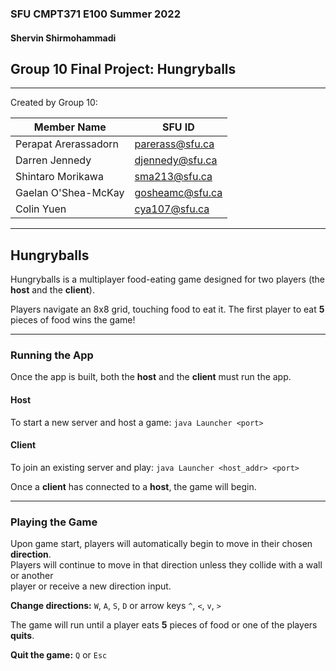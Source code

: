 ### SFU CMPT371 E100 Summer 2022 
#### Shervin Shirmohammadi
## Group 10 Final Project: Hungryballs

---

Created by Group 10:

| Member Name          | SFU ID          |
|----------------------|-----------------|
| Perapat Arerassadorn | parerass@sfu.ca |
| Darren Jennedy       | djennedy@sfu.ca |
| Shintaro Morikawa    | sma213@sfu.ca   |
| Gaelan O'Shea-McKay  | gosheamc@sfu.ca |
| Colin Yuen           | cya107@sfu.ca   |

---
## Hungryballs

Hungryballs is a multiplayer food-eating game designed for two players (the **host** and the **client**).

Players navigate an 8x8 grid, touching food to eat it. The first player to eat **5** pieces of food wins the game!

---
### Running the App

Once the app is built, both the **host** and the **client** must run the app.

#### Host

To start a new server and host a game: `java Launcher <port>`

#### Client

To join an existing server and play: `java Launcher <host_addr> <port>`

Once a **client** has connected to a **host**, the game will begin.

---
### Playing the Game

Upon game start, players will automatically begin to move in their chosen **direction**.\
Players will continue to move in that direction unless they collide with a wall or another\
player or receive a new direction input.

**Change directions:** `W`, `A`, `S`, `D` or arrow keys `^`, `<`, `v`, `>`

The game will run until a player eats **5** pieces of food or one of the players **quits**.

**Quit the game:** `Q` or `Esc`

